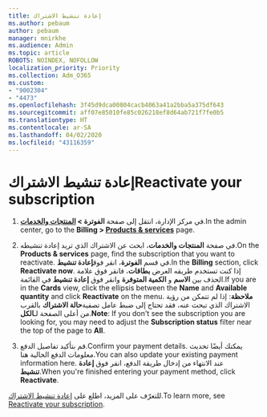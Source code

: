```yaml
---
title: إعادة تنشيط الاشتراك
ms.author: pebaum
author: pebaum
manager: mnirkhe
ms.audience: Admin
ms.topic: article
ROBOTS: NOINDEX, NOFOLLOW
localization_priority: Priority
ms.collection: Adm_O365
ms.custom:
- "9002304"
- "4473"
ms.openlocfilehash: 3f45d9dca00804cacb4063a41a2bba5a375df643
ms.sourcegitcommit: aff07e85010fe85c026218ef8d64ab721f7fe0b5
ms.translationtype: HT
ms.contentlocale: ar-SA
ms.lasthandoff: 04/02/2020
ms.locfileid: "43116359"
---
```

# <a name="reactivate-your-subscription"></a><span data-ttu-id="572ce-102">إعادة تنشيط الاشتراك</span><span class="sxs-lookup"><span data-stu-id="572ce-102">Reactivate your subscription</span></span>

1. <span data-ttu-id="572ce-103">في مركز الإدارة، انتقل إلى صفحة **الفوترة > [ المنتجات والخدمات](https://go.microsoft.com/fwlink/p/?linkid=842054)**.</span><span class="sxs-lookup"><span data-stu-id="572ce-103">In the admin center, go to the **Billing > [Products & services](https://go.microsoft.com/fwlink/p/?linkid=842054)** page.</span></span>

2. <span data-ttu-id="572ce-104">في صفحة **المنتجات والخدمات**، ابحث عن الاشتراك الذي تريد إعادة تنشيطه.</span><span class="sxs-lookup"><span data-stu-id="572ce-104">On the **Products & services** page, find the subscription that you want to reactivate.</span></span>  <span data-ttu-id="572ce-105">في قسم **الفوترة**، انقر فوق**إعادة تنشيط**.</span><span class="sxs-lookup"><span data-stu-id="572ce-105">In the **Billing** section, click **Reactivate now**.</span></span>  <span data-ttu-id="572ce-106">إذا كنت تستخدم طريقه العرض **بطاقات**، فانقر فوق علامة الحذف بين **الاسم** و **الكمية المتوفرة** وانقر فوق **إعادة تنشيط** في القائمة.</span><span class="sxs-lookup"><span data-stu-id="572ce-106">If you are in the **Cards** view, click the ellipsis between the **Name** and **Available quantity** and click **Reactivate** on the menu.</span></span> <span data-ttu-id="572ce-107">**ملاحظة**: إذا لم تتمكن من رؤية الاشتراك الذي تبحث عنه، فقد تحتاج إلى ضبط عامل تصفية**حالة الاشتراك** بالقرب من أعلى الصفحة لـ**الكل**.</span><span class="sxs-lookup"><span data-stu-id="572ce-107">**Note**: If you don't see the subscription you are looking for, you may need to adjust the **Subscription status** filter near the top of the page to **All**.</span></span>

3. <span data-ttu-id="572ce-108">قم بتأكيد تفاصيل الدفع.</span><span class="sxs-lookup"><span data-stu-id="572ce-108">Confirm your payment details.</span></span>  <span data-ttu-id="572ce-109">يمكنك أيضًا تحديث معلومات الدفع الحالية هنا.</span><span class="sxs-lookup"><span data-stu-id="572ce-109">You can also update your existing payment information here.</span></span>  <span data-ttu-id="572ce-110">عند الانتهاء من إدخال طريقة الدفع، انقر فوق **إعادة تنشيط**.</span><span class="sxs-lookup"><span data-stu-id="572ce-110">When you're finished entering your payment method, click **Reactivate**.</span></span>

<span data-ttu-id="572ce-111">للتعرّف على المزيد، اطلع على [إعادة تنشيط الاشتراك](https://docs.microsoft.com/office365/admin/subscriptions-and-billing/reactivate-your-subscription).</span><span class="sxs-lookup"><span data-stu-id="572ce-111">To learn more, see [Reactivate your subscription](https://docs.microsoft.com/office365/admin/subscriptions-and-billing/reactivate-your-subscription).</span></span>
